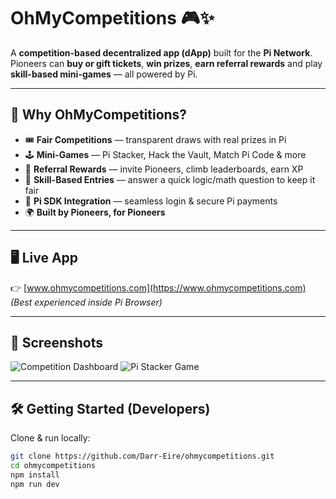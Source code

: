 # OhMyCompetitions 🎮✨

A **competition-based decentralized app (dApp)** built for the **Pi Network**.  
Pioneers can **buy or gift tickets**, **win prizes**, **earn referral rewards** and play **skill-based mini-games** — all powered by Pi.

---

## 🚀 Why OhMyCompetitions?
- 🎟 **Fair Competitions** — transparent draws with real prizes in Pi  
- 🕹 **Mini-Games** — Pi Stacker, Hack the Vault, Match Pi Code & more  
- 👥 **Referral Rewards** — invite Pioneers, climb leaderboards, earn XP  
- 💎 **Skill-Based Entries** — answer a quick logic/math question to keep it fair  
- 🔐 **Pi SDK Integration** — seamless login & secure Pi payments  
- 🌍 **Built by Pioneers, for Pioneers**

---

## 🖥️ Live App
👉 [www.ohmycompetitions.com](https://www.ohmycompetitions.com)  
*(Best experienced inside Pi Browser)*

---

## 📸 Screenshots
<!-- Add real screenshots of your UI here -->
![Competition Dashboard](./screenshots/dashboard.png)
![Pi Stacker Game](./screenshots/stacker.png)

---

## 🛠️ Getting Started (Developers)

Clone & run locally:

```bash
git clone https://github.com/Darr-Eire/ohmycompetitions.git
cd ohmycompetitions
npm install
npm run dev
